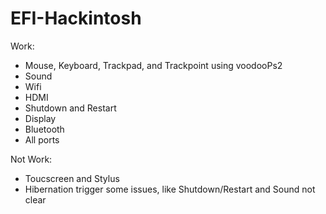 # EFI-Hackintosh

Work:
- Mouse, Keyboard, Trackpad, and Trackpoint using voodooPs2
- Sound
- Wifi
- HDMI
- Shutdown and Restart
- Display
- Bluetooth
- All ports

Not Work:
- Toucscreen and Stylus
- Hibernation trigger some issues, like Shutdown/Restart and Sound not clear
